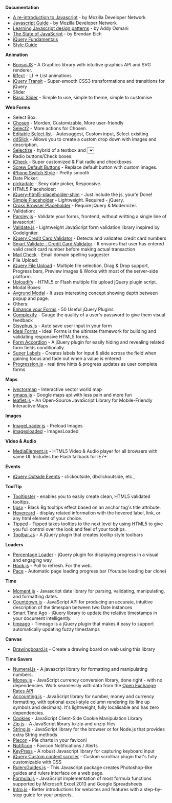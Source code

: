 **Documentation**

* [A re-introduction to Javascript](https://developer.mozilla.org/en-US/docs/JavaScript/A_re-introduction_to_JavaScript?redirectlocale=en-US&redirectslug=A_re-introduction_to_JavaScript) - by Mozilla Developer Network
* [Javascript Guide](https://developer.mozilla.org/en-US/docs/JavaScript/Guide) - by Mozilla Developer Network
* [Learning Javascript design patterns](http://addyosmani.com/resources/essentialjsdesignpatterns/book/) - by Addy Osmani 
* [The State of JavaScript](http://brendaneich.github.com/Strange-Loop-2012/#/) - by Brendan Eich
* [jQuery Fundamentals](http://jqfundamentals.com/)
* [Style Guide](https://github.com/airbnb/javascript)


**Animation**

* [BonsoiJS](http://bonsaijs.org/) - A Graphics library with intuitive graphics API and SVG renderer.
* [liffect](http://ademilter.com/lab/liffect/) - LI -> List animations
* [jQuery Transit](http://ricostacruz.com/jquery.transit/) - Super-smooth CSS3 transformations and transitions for jQuery
* Slider
 * [Basic Slider](http://basic-slider.com/) - Simple to use, simple to theme, simple to customise

**Web Forms**

* Select Box:
 * [Chosen](http://harvesthq.github.com/chosen/) - Morden, Customizable, More user-friendly
 * [Select2](http://ivaynberg.github.com/select2/) - More actions for Chosen.
 * [Editable Select list](http://coffeescripter.com/code/editable-select/) - Autosuggest, Custom input, Select 
 exisiting
 * [ddSlick](http://designwithpc.com/Plugins/ddSlick) - Allows you to create a custom drop down with images and description.
 * [Selectize](http://brianreavis.github.io/selectize.js/) - hybrid of a textbox and <select> box. It's jQuery-based and it's useful for tagging, contact lists, country selectors, etc.,
* Radio buttons/Check boxes:
 * [iCheck](http://damirfoy.com/iCheck/) - Super customized & Flat radio and checkboxes 
 * [Screw Default Buttons](http://www.screwdefaultbuttons.com/) - Replace default button with custom images.
 * [iPhone Switch Style](http://awardwinningfjords.com/2009/06/16/iphone-style-checkboxes.html) - Pretty smooth
* Date Picker:
 * [pickadate](http://amsul.github.com/pickadate.js/) - Sexy date picker, Responsive.
* HTML5 Placeholder:
 * [jQuery-html5-placeholder-shim](https://github.com/jcampbell1/jquery-html5-placeholder-shim) - Just include the js, your'e Done!
 * [Simple Placeholder](https://github.com/marcgg/Simple-Placeholder) - Lightweight. Required - jQuery.
 * [Cross Browser Placeholder](http://webdesignerwall.com/tutorials/cross-browser-html5-placeholder-text) - Require jQuery & Modernizer.
* Validation:
 * [Parsley.js](http://parsleyjs.org/) - Validate your forms, frontend, without writting a single line of javascript!
 * [Validate.js](http://rickharrison.github.com/validate.js/) - Lightweight JavaScript form validation library inspired by CodeIgniter.
 * [jQuery Credit Card Validator](http://paweldecowski.github.com/jQuery-CreditCardValidator/) - Detects and validates credit card numbers
 * [Smart Validate - Credit Card Validator](http://www.egrappler.com/jquery-credit-card-validation-plugin-smart-validate/) - It ensures that user has entered valid credit card number before making actual transaction
 * [Mail Check](https://github.com/Kicksend/mailcheck) - Email domain spelling suggester
* File Upload:
 * [jQuery File Upload](http://blueimp.github.com/jQuery-File-Upload/) - Multiple file selection, Drag & Drop support, Progress bars, Preview images & Works with most of the server-side platform.
 * [Uploadify](http://www.uploadify.com/) - HTML5 or Flash multiple file upload jQuery plugin script.
* Modal Boxes:
 * [Avgrund Modal](http://labs.voronianski.com/jquery.avgrund.js/) - It uses interesting concept showing depth between popup and page.
* Others:
 * [Enhance your Forms](http://www.noupe.com/jquery/50-useful-jquery-plugins-to-enhance-your-forms.html) - 50 Useful jQuery Plugins
 * [Complexify](https://github.com/danpalmer/jquery.complexify.js) - Gauge the quality of a user's password to give them visual feedback
 * [Sisyphus.js](http://coding.smashingmagazine.com/2011/12/05/sisyphus-js-client-side-drafts-and-more/) - Auto save user input in your form
 * [Ideal Forms](http://elclanrs.github.com/jq-idealforms/) - Ideal Forms is the ultimate framework for building and validating responsive HTML5 forms.
 * [Form Accordion](https://github.com/OliverJAsh/FormAccordion) - A jQuery plugin for easily hiding and revealing related form fields conditionally.
 * [Super Labels](https://github.com/remybach/jQuery.superLabels) - Creates labels for input & slide across the field when gaining focus and fade out when a value is entered
 * [Progression.js](http://git.aaronlumsden.com/progression/#demo) -  real time hints & progress updates as user complete forms


**Maps**

* [jvectormap](http://jvectormap.com/) - Interactive vector world map
* [gmaps.js](http://hpneo.github.com/gmaps/) - Google maps api with less pain and more fun
* [leaflet.js](http://leafletjs.com/) - An Open-Source JavaScript Library for Mobile-Friendly Interactive Maps


**Images**

* [ImageLoader.js](http://nick-jonas.github.com/imageloader/) - Preload Images
* [imagesloaded](https://github.com/desandro/imagesloaded) - ImagesLoaded


**Video & Audio**

* [MediaElement.js](http://mediaelementjs.com/) - HTML5 Video & Audio player for all browsers with same UI. Includes the Flash fallback for IE7+ 

**Events**

* [jQuery Outside Events](http://benalman.com/projects/jquery-outside-events-plugin/) - clickoutside, dbclickoutside, etc.,

**ToolTip**

* [Tooltipster](http://calebjacob.com/tooltipster/) - enables you to easily create clean, HTML5 validated tooltips.
* [tipsy](http://onehackoranother.com/projects/jquery/tipsy/) - Black Bg tooltips effect based on an anchor tag's title attribute.
* [Hovercard](http://designwithpc.com/Plugins/Hovercard) - display related information with the hovered label, link, or any html element of your choice.
* [Tipped](http://projects.nickstakenburg.com/tipped) - Tipped takes tooltips to the next level by using HTML5 to give you full control over the look and feel of your tooltips.
* [Toolbar.Js](http://paulkinzett.github.com/toolbar/) - A jQuery plugin that creates tooltip style toolbars
 
**Loaders**

* [Percentage Loader](http://widgets.better2web.com/loader/) - jQuery plugin for displaying progress in a visual and engaging way
* [Hook.js](http://usehook.com/) - Pull to refresh. For the web.
* [Pace](http://github.hubspot.com/pace/docs/welcome/) - Automatic page loading progress bar (Youtube loading bar clone)

**Time**

* [Moment.js](http://momentjs.com/) - Javascript date library for parsing, validating, manipulating, and formatting dates.
* [Countdown.js](http://countdownjs.org/) - JavaScript API for producing an accurate, intuitive description of the timespan between two Date instances
* [Smart Time Ago](http://pragmaticly.github.com/smart-time-ago/) - jQuery library to update the relative timestamps in your document intelligently.
* [timeago](http://timeago.yarp.com/) - Timeago is a jQuery plugin that makes it easy to support automatically updating fuzzy timestamps
 
**Canvas**

* [Drawingboard.js](http://leimi.github.io/drawingboard.js/) - Create a drawing board on web using this library


**Time Savers**

* [Numeral.js](http://numeraljs.com/) - A javascript library for formatting and manipulating numbers.
* [Money.js](http://josscrowcroft.github.com/money.js/) - JavaScript currency conversion library, done right - with no dependencies. Work seamlessly with data from the [Open Exchange Rates API](http://openexchangerates.org/)
* [Accounting.js](http://josscrowcroft.github.com/accounting.js/) - JavaScript library for number, money and currency formatting, with optional excel-style column rendering (to line up symbols and decimals). It's lightweight, fully localisable and has zero dependencies.
* [Cookies](https://github.com/ScottHamper/Cookies) - JavaScript Client-Side Cookie Manipulation Library
* [Zip.js](http://gildas-lormeau.github.com/zip.js/) - A JavaScript library to zip and unzip files
* [String.js](http://stringjs.com/) - JavaScript library for the browser or for Node.js that provides extra String methods
* [Piecon](http://lipka.github.com/piecon/) - Pie charts in your favicon!
* [Notificon](https://github.com/makeable/Notificon) - Favicon Notifications / Alerts
* [KeyPress](http://dmauro.github.io/Keypress/) - A robust Javascript library for capturing keyboard input
* [jQuery Custom content scroller](http://manos.malihu.gr/jquery-custom-content-scroller/) - Custom scrollbar plugin that's fully customizable with CSS
* [RulersGuides.js](http://mark-rolich.github.io/RulersGuides.js/) - This Javascript package creates Photoshop-like guides and rulers interface on a web page.
* [Formula.js](http://stoic.com/formula/) - JavaScript implementation of most formula functions supported by Microsoft Excel 2013 and Google Spreadsheets
* [Intro.js](http://usablica.github.io/intro.js/) - Better introductions for websites and features with a step-by-step guide for your projects.
